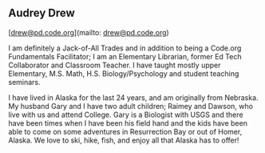 ## Audrey Drew

[drew@pd.code.org](mailto: drew@pd.code.org)

I am definitely a Jack-of-All Trades and in addition to being a Code.org Fundamentals Facilitator; I am an Elementary Librarian, former Ed Tech Collaborator and Classroom Teacher.  I have taught mostly upper Elementary, M.S. Math, H.S. Biology/Psychology and student teaching seminars.

I have lived in Alaska for the last 24 years, and am originally from Nebraska.  My husband Gary and I  have two adult children; Raimey and Dawson, who live with us and attend College. Gary is a Biologist with USGS and there have been times when I have been his field hand and the kids have been able to come on some adventures in Resurrection Bay or out of Homer, Alaska.   We love to ski, hike, fish, and enjoy all that Alaska has to offer!

